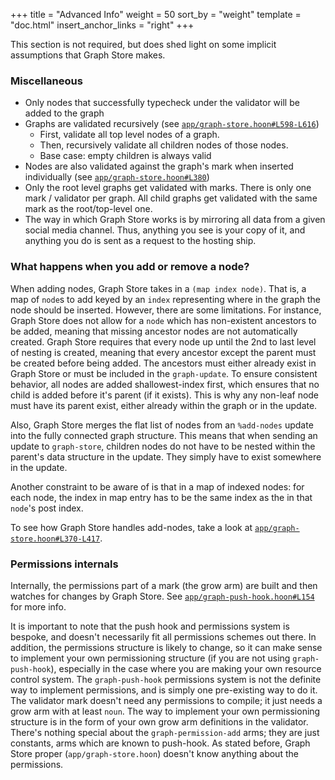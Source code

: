 +++
title = "Advanced Info"
weight = 50
sort_by = "weight"
template = "doc.html"
insert_anchor_links = "right"
+++

This section is not required, but does shed light on some implicit assumptions that Graph Store makes.


### Miscellaneous
- Only nodes that successfully typecheck under the validator will be added to the graph
- Graphs are validated recursively (see [`app/graph-store.hoon#L598-L616`](https://github.com/urbit/urbit/blob/5cb6af0433a65fb28b4bc957be10cb436781392d/pkg/arvo/app/graph-store.hoon#L598-L616))
  - First, validate all top level nodes of a graph.
  - Then, recursively validate all children nodes of those nodes.
  - Base case: empty children is always valid
- Nodes are also validated against the graph's mark when inserted individually (see [`app/graph-store.hoon#L380`](https://github.com/urbit/urbit/blob/e2ad6e3e9219c8bfad62f27f05c7cac94c9effa8/pkg/arvo/app/graph-store.hoon#L380))
- Only the root level graphs get validated with marks. There is only one mark / validator per graph. All child graphs get validated with the same mark as the root/top-level one.
- The way in which Graph Store works is by mirroring all data from a given social media channel. Thus, anything you see is your copy of it, and anything you do is sent as a request to the hosting ship.


### What happens when you add or remove a node?

When adding nodes, Graph Store takes in a `(map index node)`. That is, a map of `node`s to add keyed by an `index` representing where in the graph the node should be inserted. However, there are some limitations. For instance, Graph Store does not allow for a `node` which has non-existent ancestors to be added, meaning that missing ancestor nodes are not automatically created. Graph Store requires that every node up until the 2nd to last level of nesting is created, meaning that every ancestor except the parent must be created before being added. The ancestors must either already exist in Graph Store or must be included in the `graph-update`. To ensure consistent behavior, all nodes are added shallowest-index first, which ensures that no child is added before it's parent (if it exists). This is why any non-leaf node must have its parent exist, either already within the graph or in the update. 

Also, Graph Store merges the flat list of nodes from an `%add-nodes` update into the fully connected graph structure. This means that when sending an update to `graph-store`, children nodes do not have to be nested within the parent's data structure in the update. They simply have to exist somewhere in the update.

Another constraint to be aware of is that in a map of indexed nodes: for each node, the index in map entry has to be the same index as the in that `node`'s post index.

To see how Graph Store handles add-nodes, take a look at [`app/graph-store.hoon#L370-L417`](https://github.com/urbit/urbit/blob/e2ad6e3e9219c8bfad62f27f05c7cac94c9effa8/pkg/arvo/app/graph-store.hoon#L370-L417).


### Permissions internals
Internally, the permissions part of a mark (the grow arm) are built and then watches for changes by Graph Store. See [`app/graph-push-hook.hoon#L154`](https://github.com/urbit/urbit/blob/ac096d85ae847fcfe8786b51039c92c69abc006e/pkg/arvo/app/graph-push-hook.hoon#L154) for more info.


It is important to note that the push hook and permissions system is bespoke, and doesn't necessarily fit all permissions schemes out there. In addition, the permissions structure is likely to change, so it can make sense to implement your own permissioning structure (if you are not using `graph-push-hook`), especially in the case where you are making your own resource control system. The `graph-push-hook` permissions system is not the definite way to implement permissions, and is simply one pre-existing way to do it. The validator mark doesn't need any permissions to compile; it just needs a grow arm with at least `noun`. The way to implement your own permissioning structure is in the form of your own grow arm definitions in the validator. There's nothing special about the `graph-permission-add` arms; they are just constants, arms which are known to push-hook. As stated before, Graph Store proper (`app/graph-store.hoon`) doesn't know anything about the permissions.
